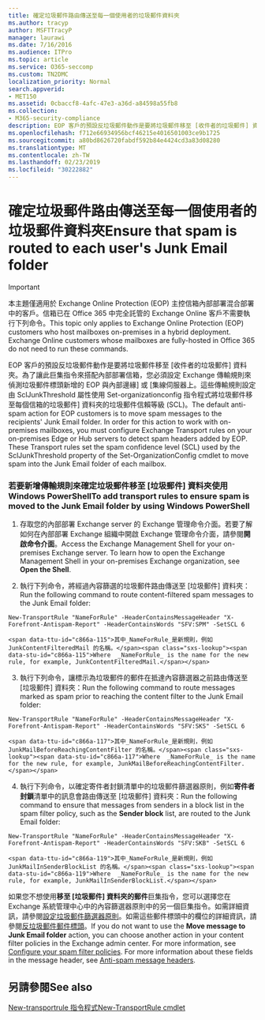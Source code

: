 ```yaml
---
title: 確定垃圾郵件路由傳送至每一個使用者的垃圾郵件資料夾
ms.author: tracyp
author: MSFTTracyP
manager: laurawi
ms.date: 7/16/2016
ms.audience: ITPro
ms.topic: article
ms.service: O365-seccomp
ms.custom: TN2DMC
localization_priority: Normal
search.appverid:
- MET150
ms.assetid: 0cbaccf8-4afc-47e3-a36d-a84598a55fb8
ms.collection:
- M365-security-compliance
description: EOP 客戶的預設反垃圾郵件動作是要將垃圾郵件移至 [收件者的垃圾郵件] 資料夾。為了讓此巨集指令來搭配內部部署信箱，您必須設定 Exchange 傳輸規則來偵測垃圾郵件標頭新增的 EOP 與內部邊緣] 或 [集線伺服器上。這些傳輸規則設定由 SclJunkThreshold 屬性使用 Set-organizationconfig 指令程式將垃圾郵件移至每個信箱的垃圾郵件] 資料夾的垃圾郵件信賴等級 (SCL)。
ms.openlocfilehash: f712e66934956bcf46215e4016501003ce9b1725
ms.sourcegitcommit: a80bd8626720fabdf592b84e4424cd3a83d08280
ms.translationtype: MT
ms.contentlocale: zh-TW
ms.lasthandoff: 02/23/2019
ms.locfileid: "30222882"
---
```

# <a name="ensure-that-spam-is-routed-to-each-users-junk-email-folder"></a><span data-ttu-id="c866a-105">確定垃圾郵件路由傳送至每一個使用者的垃圾郵件資料夾</span><span class="sxs-lookup"><span data-stu-id="c866a-105">Ensure that spam is routed to each user's Junk Email folder</span></span>

> [!IMPORTANT]
> <span data-ttu-id="c866a-p102">本主題僅適用於 Exchange Online Protection (EOP) 主控信箱內部部署混合部署中的客戶。信箱已在 Office 365 中完全託管的 Exchange Online 客戶不需要執行下列命令。</span><span class="sxs-lookup"><span data-stu-id="c866a-p102">This topic only applies to Exchange Online Protection (EOP) customers who host mailboxes on-premises in a hybrid deployment. Exchange Online customers whose mailboxes are fully-hosted in Office 365 do not need to run these commands.</span></span> 
  
<span data-ttu-id="c866a-p103">EOP 客戶的預設反垃圾郵件動作是要將垃圾郵件移至 [收件者的垃圾郵件] 資料夾。為了讓此巨集指令來搭配內部部署信箱，您必須設定 Exchange 傳輸規則來偵測垃圾郵件標頭新增的 EOP 與內部邊緣] 或 [集線伺服器上。這些傳輸規則設定由 SclJunkThreshold 屬性使用 Set-organizationconfig 指令程式將垃圾郵件移至每個信箱的垃圾郵件] 資料夾的垃圾郵件信賴等級 (SCL)。</span><span class="sxs-lookup"><span data-stu-id="c866a-p103">The default anti-spam action for EOP customers is to move spam messages to the recipients' Junk Email folder. In order for this action to work with on-premises mailboxes, you must configure Exchange Transport rules on your on-premises Edge or Hub servers to detect spam headers added by EOP. These Transport rules set the spam confidence level (SCL) used by the SclJunkThreshold property of the Set-OrganizationConfig cmdlet to move spam into the Junk Email folder of each mailbox.</span></span> 
  
### <a name="to-add-transport-rules-to-ensure-spam-is-moved-to-the-junk-email-folder-by-using-windows-powershell"></a><span data-ttu-id="c866a-111">若要新增傳輸規則來確定垃圾郵件移至 [垃圾郵件] 資料夾使用 Windows PowerShell</span><span class="sxs-lookup"><span data-stu-id="c866a-111">To add transport rules to ensure spam is moved to the Junk Email folder by using Windows PowerShell</span></span>

1. <span data-ttu-id="c866a-p104">存取您的內部部署 Exchange server 的 Exchange 管理命令介面。若要了解如何在內部部署 Exchange 組織中開啟 Exchange 管理命令介面，請參閱**開啟命令介面**。</span><span class="sxs-lookup"><span data-stu-id="c866a-p104">Access the Exchange Management Shell for your on-premises Exchange server. To learn how to open the Exchange Management Shell in your on-premises Exchange organization, see **Open the Shell**.</span></span>
    
2. <span data-ttu-id="c866a-114">執行下列命令，將經過內容篩選的垃圾郵件路由傳送至 [垃圾郵件] 資料夾：</span><span class="sxs-lookup"><span data-stu-id="c866a-114">Run the following command to route content-filtered spam messages to the Junk Email folder:</span></span>
    
  ```
  New-TransportRule "NameForRule" -HeaderContainsMessageHeader "X-Forefront-Antispam-Report" -HeaderContainsWords "SFV:SPM" -SetSCL 6
  ```

    <span data-ttu-id="c866a-115">其中_NameForRule_是新規則，例如 JunkContentFilteredMail 的名稱。</span><span class="sxs-lookup"><span data-stu-id="c866a-115">Where  _NameForRule_ is the name for the new rule, for example, JunkContentFilteredMail.</span></span> 
    
3. <span data-ttu-id="c866a-116">執行下列命令，讓標示為垃圾郵件的郵件在抵達內容篩選器之前路由傳送至 [垃圾郵件] 資料夾：</span><span class="sxs-lookup"><span data-stu-id="c866a-116">Run the following command to route messages marked as spam prior to reaching the content filter to the Junk Email folder:</span></span>
    
  ```
  New-TransportRule "NameForRule" -HeaderContainsMessageHeader "X-Forefront-Antispam-Report" -HeaderContainsWords "SFV:SKS" -SetSCL 6
  ```

    <span data-ttu-id="c866a-117">其中_NameForRule_是新規則，例如 JunkMailBeforeReachingContentFilter 的名稱。</span><span class="sxs-lookup"><span data-stu-id="c866a-117">Where  _NameForRule_ is the name for the new rule, for example, JunkMailBeforeReachingContentFilter.</span></span> 
    
4. <span data-ttu-id="c866a-118">執行下列命令，以確定寄件者封鎖清單中的垃圾郵件篩選器原則，例如**寄件者封鎖**清單中的訊息會路由傳送至 [垃圾郵件] 資料夾：</span><span class="sxs-lookup"><span data-stu-id="c866a-118">Run the following command to ensure that messages from senders in a block list in the spam filter policy, such as the **Sender block** list, are routed to the Junk Email folder:</span></span> 
    
  ```
  New-TransportRule "NameForRule" -HeaderContainsMessageHeader "X-Forefront-Antispam-Report" -HeaderContainsWords "SFV:SKB" -SetSCL 6
  ```

    <span data-ttu-id="c866a-119">其中_NameForRule_是新規則，例如 JunkMailInSenderBlockList 的名稱。</span><span class="sxs-lookup"><span data-stu-id="c866a-119">Where  _NameForRule_ is the name for the new rule, for example, JunkMailInSenderBlockList.</span></span> 
    
<span data-ttu-id="c866a-p105">如果您不想使用**移至 [垃圾郵件] 資料夾的郵件**巨集指令，您可以選擇您在 Exchange 系統管理中心中的內容篩選器原則中的另一個巨集指令。如需詳細資訊，請參閱[設定垃圾郵件篩選器原則](configure-your-spam-filter-policies.md)。如需這些郵件標頭中的欄位的詳細資訊，請參閱[反垃圾郵件郵件標頭](anti-spam-message-headers.md)。</span><span class="sxs-lookup"><span data-stu-id="c866a-p105">If you do not want to use the **Move message to Junk Email folder** action, you can choose another action in your content filter policies in the Exchange admin center. For more information, see [Configure your spam filter policies](configure-your-spam-filter-policies.md). For more information about these fields in the message header, see [Anti-spam message headers](anti-spam-message-headers.md).</span></span>
  
## <a name="see-also"></a><span data-ttu-id="c866a-123">另請參閱</span><span class="sxs-lookup"><span data-stu-id="c866a-123">See also</span></span>

[<span data-ttu-id="c866a-124">New-transportrule 指令程式</span><span class="sxs-lookup"><span data-stu-id="c866a-124">New-TransportRule cmdlet</span></span>](https://technet.microsoft.com/library/bb125138%28v=exchg.160%29.aspx)

